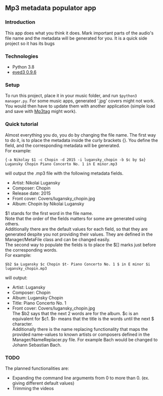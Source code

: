 ## Mp3 metadata populator app 

### Introduction 
This app does what you think it does. Mark important parts of the audio's file name and the metadata will be generated for you.
It is a quick side project so it has its bugs 

### Technologies
* Python 3.8
* [eyed3 0.9.6](https://pypi.org/project/eyed3/)

### Setup
To run this project, place it in your music folder, and run ```$python3 manager.py```. For some music apps, generated '.jpg' covers might not work. You would then have to update them with another application (simple load and save with [Mp3tag](https://www.mp3tag.de/en/) might work).

### Quick tutorial
Almost everything you do, you do by changing the file name.
The first way to do it, is to place the metadata inside the curly brackets {}.
You define the field, and the corresponding metadata will be generated.<br />
For example:
```
{-a Nikolay $1 -c Chopin -d 2015 -i lugansky_chopin -b $c by $a} Lugansky Chopin Piano Concerto No. 1 in E minor.mp3
```
will output the .mp3 file with the following metadata fields.
* Artist: Nikolai Lugansky
* Composer: Chopin
* Release date: 2015
* Front cover: Covers/lugansky_chopin.jpg
* Album: Chopin by Nikolai Lugansky<br />

$1 stands for the first word in the file name.<br />
Note that the order of the fields matters for some are generated using others.<br />
Additionally there are the default values for each field, so that they are generated despite you not providing their values. They are defined in the Manager/MetaFile class and can be changed easily.<br />
The second way to populate the fields is to place the $[] marks just before the corresponding words.<br />
For example:
```
$b2 $a Lugansky $c Chopin $t- Piano Concerto No. 1 $ in E minor $i lugansky_chopin.mp3
```
will output:
* Artist: Lugansky
* Composer: Chopin
* Album: Lugansky Chopin
* Title: Piano Concerto No. 1
* Front cover: Covers/lugansky_chopin.jpg  <br />
The $b2 says that the next 2 words are for the album. $c is an equivalent for $c1. $t- means that the title is the words until the next $ character.<br />
Additionally there is the name replacing functionality that maps the provided name-values to known artists or composers defined in the Manager/NameReplacer.py file. For example Bach would be changed to Johann Sebastian Bach.

### TODO
The planned functionalities are:
* Expanding the command line arguments from 0 to more than 0. (ex. giving different default values)
* Trimming the videos